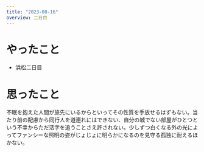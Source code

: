 ```yaml
---
title: "2023-08-16"
overview: 二日目
---
```


# やったこと

- 浜松二日目

# 思ったこと

不眠を抱えた人間が旅先にいるからといってその性質を手放せるはずもない。当たり前の配慮から同行人を道連れにはできない、自分の城でない部屋がひとつという不幸からただ活字を追うことさえ許されない。少しずつ白くなる外の光によってファンシーな照明の姿がじょじょに明らかになるのを見守る孤独に耐えるほかない。
